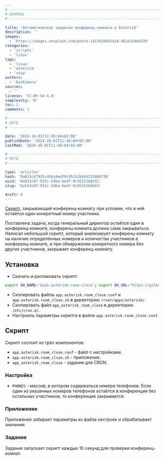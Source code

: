 ```yaml
---
# -------------------------------------------------------------------------------------------------------------------- #
# GENERAL
# -------------------------------------------------------------------------------------------------------------------- #

title: 'Автоматическое закрытие конференц-комнаты в Asterisk'
description: ''
images:
  - 'https://images.unsplash.com/photo-1417816491410-d61e1546e539'
categories:
  - 'scripts'
  - 'linux'
tags:
  - 'linux'
  - 'asterisk'
  - 'voip'
authors:
  - 'KaiKimera'
sources:
  - ''
license: 'CC-BY-SA-4.0'
complexity: '0'
toc: 1
comments: 1

# -------------------------------------------------------------------------------------------------------------------- #
# DATE
# -------------------------------------------------------------------------------------------------------------------- #

date: '2024-10-01T11:40:04+03:00'
publishDate: '2024-10-01T11:40:04+03:00'
lastMod: '2024-10-01T11:40:04+03:00'

# -------------------------------------------------------------------------------------------------------------------- #
# META
# -------------------------------------------------------------------------------------------------------------------- #

type: 'articles'
hash: '0a633c87935cd4ba9edf9c95152b6b5133860f38'
uuid: '0a633c87-935c-54ba-bedf-9c95152b6b51'
slug: '0a633c87-935c-54ba-bedf-9c95152b6b51'

draft: 0
---
```


[Скрипт](https://github.com/pkgstore/bash-asterisk-room-close), закрывающий конференц-комнату при условии, что в ней остаётся один конкретный номер участника.

<!--more-->

Поставлена задача, когда генеральный директор остаётся один в конференц-комнате, конференц-комната должна сама закрываться. Написал небольшой скрипт, который анализирует конференц-комнату на наличие определённых номеров и количества участников в конференц-комнате, и при обнаружении конкретного номера без других участников, закрывает конференц-комнату.

## Установка

- Скачать и распаковать скрипт:

```bash
export GH_NAME='bash-asterisk-room-close'; export GH_URL="https://github.com/pkgstore/${GH_NAME}/archive/refs/heads/main.tar.gz"; curl -Lo "${GH_NAME}-main.tar.gz" "${GH_URL}" && tar -xzf "${GH_NAME}-main.tar.gz" && chmod +x "${GH_NAME}-main"/app.*.sh
```

- Скопировать файлы `app.asterisk.room_close.conf` и `app.asterisk.room_close.sh` в директорию `/root/apps/asterisk/`.
- Скопировать файл `app_asterisk_room_close` в директорию `/etc/cron.d/`.
- Настроить параметры скрипта в файле `app.asterisk.room_close.conf`.

## Скрипт

Скрипт состоит из трёх компонентов:

- `app.asterisk.room_close.conf` - файл с настройками.
- `app.asterisk.room_close.sh` - приложение.
- `app_asterisk_room_close` - задание для CRON.

### Настройка

- `PHONES` - массив, в котором содержаться номера телефонов. Если один из указанных номеров телефонов остаётся в конференции без остальных участников, то конференция закрывается.

### Приложение

Приложение забирает параметры из файла настроек и обрабатывает значения.

### Задание

Задание запускает скрипт каждые 10 секунд для проверки конференц-комнат.
